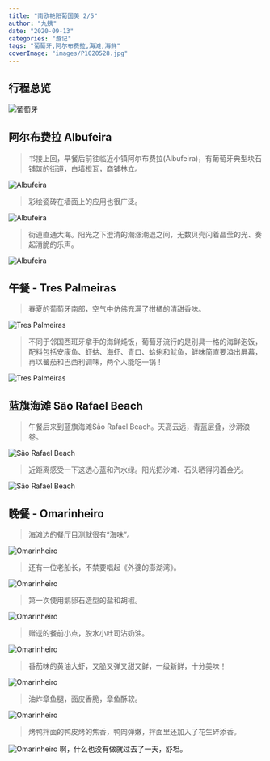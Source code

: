 ```yaml
---
title: "南欧艳阳葡国美 2/5"
author: "九姨"
date: "2020-09-13"
categories: "游记"
tags: "葡萄牙,阿尔布费拉,海滩,海鲜"
coverImage: "images/P1020528.jpg"
---
```


## 行程总览

![葡萄牙](images/algarve.jpg)

## 阿尔布费拉 Albufeira

>书接上回，早餐后前往临近小镇阿尔布费拉(Albufeira)，有葡萄牙典型块石铺筑的街道，白墙橙瓦，商铺林立。

![Albufeira](images/20180329_102701.jpg)

>彩绘瓷砖在墙面上的应用也很广泛。

![Albufeira](images/20180329_113031.jpg)

>街道直通大海。阳光之下澄清的潮涨潮退之间，无数贝壳闪着晶莹的光、奏起清脆的乐声。

![Albufeira](images/20180329_110723.jpg)

## 午餐 - Tres Palmeiras

>春夏的葡萄牙南部，空气中仿佛充满了柑橘的清甜香味。

![Tres Palmeiras](images/20180329_121351.jpg)

>不同于邻国西班牙拿手的海鲜炖饭，葡萄牙流行的是别具一格的海鲜泡饭，配料包括安康鱼、虾蛄、海虾、青口、蛤蜊和鱿鱼，鲜味简直要溢出屏幕，再以蕃茄和巴西利调味，两个人能吃一锅！

![Tres Palmeiras](images/20180329_124405.jpg)

## 蓝旗海滩 São Rafael Beach

>午餐后来到蓝旗海滩São Rafael Beach。天高云远，青蓝层叠，沙滑浪卷。

![São Rafael Beach](images/20180329_143048-e1524395343248.jpg)

>近距离感受一下这透心蓝和汽水绿。阳光把沙滩、石头晒得闪着金光。

![São Rafael Beach](images/20180329_163719.jpg)

## 晚餐 - Omarinheiro

>海滩边的餐厅目测就很有“海味”。

![Omarinheiro](images/20180329_185943.jpg)

>还有一位老船长，不禁要唱起《外婆的澎湖湾》。

![Omarinheiro](images/20180329_220124.jpg)

>第一次使用鹅卵石造型的盐和胡椒。

![Omarinheiro](images/20180329_184642.jpg)

>赠送的餐前小点，脱水小吐司沾奶油。

![Omarinheiro](images/20180329_185148-e1527888557885.jpg)

>番茄味的黄油大虾，又脆又弹又甜又鲜，一级新鲜，十分美味！

![Omarinheiro](images/20180329_191038.jpg)

>油炸章鱼腿，面皮香脆，章鱼酥软。

![Omarinheiro](images/20180329_194146.jpg)

>烤鸭拌面的鸭皮烤的焦香，鸭肉弹嫩，拌面里还加入了花生碎添香。

![Omarinheiro](images/20180329_194213.jpg) 啊，什么也没有做就过去了一天，舒坦。
